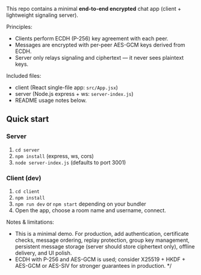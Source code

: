 This repo contains a minimal **end-to-end encrypted** chat app (client + lightweight signaling server).


Principles:
- Clients perform ECDH (P-256) key agreement with each peer.
- Messages are encrypted with per-peer AES-GCM keys derived from ECDH.
- Server only relays signaling and ciphertext — it never sees plaintext keys.


Included files:
- client (React single-file app: `src/App.jsx`)
- server (Node.js express + ws: `server-index.js`)
- README usage notes below.


## Quick start


### Server
1. `cd server`
2. `npm install` (express, ws, cors)
3. `node server-index.js` (defaults to port 3001)


### Client (dev)
1. `cd client`
2. `npm install`
3. `npm run dev` or `npm start` depending on your bundler
4. Open the app, choose a room name and username, connect.


Notes & limitations:
- This is a minimal demo. For production, add authentication, certificate checks, message ordering, replay protection, group key management, persistent message storage (server should store ciphertext only), offline delivery, and UI polish.
- ECDH with P-256 and AES-GCM is used; consider X25519 + HKDF + AES-GCM or AES-SIV for stronger guarantees in production.
*/
